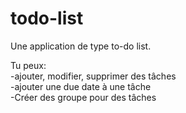 # todo-list

Une application de type to-do list.

Tu peux:<br>
-ajouter, modifier, supprimer des tâches<br>
-ajouter une due date à une tâche<br>
-Créer des groupe pour des tâches<br>
